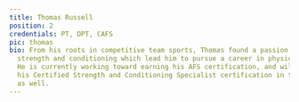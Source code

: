 ```yaml
---
title: Thomas Russell
position: 2
credentials: PT, DPT, CAFS
pic: thomas
bio: From his roots in competitive team sports, Thomas found a passion for sport-specific
  strength and conditioning which lead him to pursue a career in physical therapy.
  He is currently working toward earning his AFS certification, and will be pursuing
  his Certified Strength and Conditioning Specialist certification in the near future
  as well.
---
```

